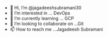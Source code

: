 - 👋 Hi, I’m @jagadeeshsubramani30
- 👀 I’m interested in ... DevOps 
- 🌱 I’m currently learning ... GCP
- 💞️ I’m looking to collaborate on ...Git
- 📫 How to reach me ...Jagadeesh Subramani

<!---
jagadeeshsubramani30/jagadeeshsubramani30 is a ✨ special ✨ repository because its `README.md` (this file) appears on your GitHub profile.
You can click the Preview link to take a look at your changes.
--->
